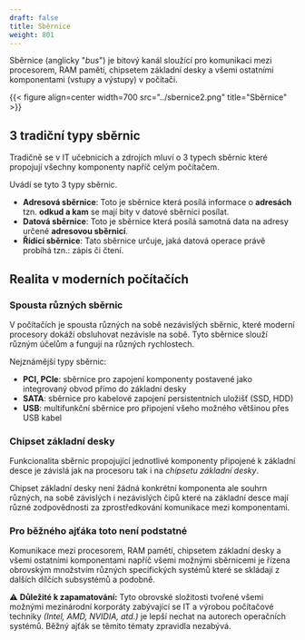 ```yaml
---
draft: false
title: Sběrnice
weight: 801
---
```


Sběrnice (anglicky "*bus*") je bitový kanál sloužící pro komunikaci mezi procesorem, RAM pamětí, chipsetem základní desky a všemi ostatními komponentami (vstupy a výstupy) v počítači.

{{< figure align=center width=700 src="../sbernice2.png" title="Sběrnice" >}}

## 3 tradiční typy sběrnic

Tradičně se v IT učebnicích a zdrojích mluví o 3 typech sběrnic které propojují všechny komponenty napříč celým počítačem.

Uvádí se tyto 3 typy sběrnic.

- **Adresová sběrnice**: Toto je sběrnice která posílá informace o **adresách** tzn. **odkud a kam** se mají bity v datové sběrnici posílat.
- **Datová sběrnice**: Toto je sběrnice která posílá samotná data na adresy určené **adresovou sběrnicí**.
- **Řídící sběrnice**: Tato sběrnice určuje, jaká datová operace právě probíhá tzn.: zápis či čtení.

## Realita v moderních počítačích

### Spousta různých sběrnic

V počítačích je spousta různých na sobě nezávislých sběrnic, které moderní procesory dokáží obsluhovat nezávisle na sobě. Tyto sběrnice slouží různým účelům a fungují na různých rychlostech.

Nejznámější typy sběrnic:

- **PCI, PCIe**: sběrnice pro zapojení komponenty postavené jako integrovaný obvod přímo do základní desky
- **SATA**: sběrnice pro kabelové zapojení persistentních uložišť (SSD, HDD)
- **USB**: multifunkční sběrnice pro připojení všeho možného většinou přes USB kabel 

### Chipset základní desky

Funkcionalita sběrnic propojující jednotlivé komponenty připojené k základní desce je závislá jak na procesoru tak i na *chipsetu základní desky*.

Chipset základní desky není žádná konkrétní komponenta ale souhrn různých, na sobě závislých i nezávislých čipů které na základní desce mají různé zodpovědnosti za zprostředkování komunikace mezi komponentami.

### Pro běžného ajťáka toto není podstatné

Komunikace mezi procesorem, RAM pamětí, chipsetem základní desky a všemi ostatními komponentami napříč všemi možnými sběrnicemi je řízena obrovským množstvím různých specifických systémů které se skládají z dalších dílčích subsystémů a podobně.

⚠️ **Důležité k zapamatování:** Tyto obrovské složitosti tvořené všemi možnými mezinárodní korporáty zabývající se IT a výrobou počítačové techniky *(Intel, AMD, NVIDIA, atd.)* je lepší nechat na autorech operačních systémů. Běžný ajťák se těmito tématy zpravidla nezabývá.